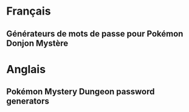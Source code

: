 # Français
## Générateurs de mots de passe pour Pokémon Donjon Mystère

# Anglais
## Pokémon Mystery Dungeon password generators
